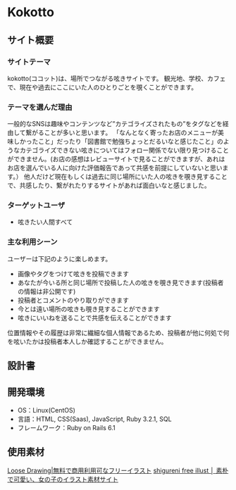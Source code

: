 # Kokotto
## サイト概要
### サイトテーマ
kokotto(ココット)は、場所でつながる呟きサイトです。
観光地、学校、カフェで、現在や過去にここにいた人のひとりごとを覗くことができます。

### テーマを選んだ理由
一般的なSNSは趣味やコンテンツなど”カテゴライズされたもの”をタグなどを経由して繋がることが多いと思います。
「なんとなく寄ったお店のメニューが美味しかったこと」だったり「図書館で勉強ちょっとだるいなと感じたこと」のようなカテゴライズできない呟きについてはフォロー関係でない限り見つけることができません。(お店の感想はレビューサイトで見ることができますが、あれはお店を選んでいる人に向けた評価報告であって共感を前提にしていないと思います。）
他人だけど現在もしくは過去に同じ場所にいた人の呟きを覗き見することで、共感したり、繋がれたりするサイトがあれば面白いなと感じました。

### ターゲットユーザ
- 呟きたい人間すべて

### 主な利用シーン
ユーザーは下記のように楽しめます。
- 画像やタグをつけて呟きを投稿できます
- あなたが今いる所と同じ場所で投稿した人の呟きを覗き見できます(投稿者の情報は非公開です)
- 投稿者とコメントのやり取りができます
- 今とは遠い場所の呟きも覗き見することができます
- 呟きにいいねを送ることで共感を伝えることができます

位置情報やその履歴は非常に繊細な個人情報であるため、投稿者が他に何処で何を呟いたかは投稿者本人しか確認することができません。

## 設計書

## 開発環境
- OS：Linux(CentOS)
- 言語：HTML, CSS(Saas), JavaScript, Ruby 3.2.1, SQL
- フレームワーク：Ruby on Rails 6.1

## 使用素材
[Loose Drawing|無料で商用利用可なフリーイラスト](https://loosedrawing.com/)
[shigureni free illust │ 素朴で可愛い、女の子のイラスト素材サイト](https://www.shigureni.com/)